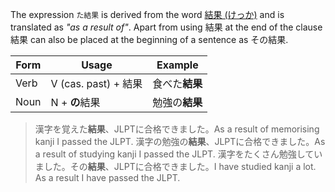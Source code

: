 The expression `た結果` is derived from the word [結果 (けっか)](w1254690) and is translated as *"as a result of"*. Apart from using 結果 at the end of the clause 結果 can also be placed at the beginning of a sentence as その結果.

|Form|Usage|Example|
|-|-|-|
|Verb|V (cas. past) + 結果|食べた**結果**|
|Noun|N + **の**結果|勉強の**結果**|

>漢字を覚えた**結果**、JLPTに合格できました。As a result of memorising kanji I passed the JLPT.
>漢字の勉強の**結果**、JLPTに合格できました。As a result of studying kanji I passed the JLPT.
>漢字をたくさん勉強していました。その**結果**、JLPTに合格できました。I have studied kanji a lot. As a result I have passed the JLPT.